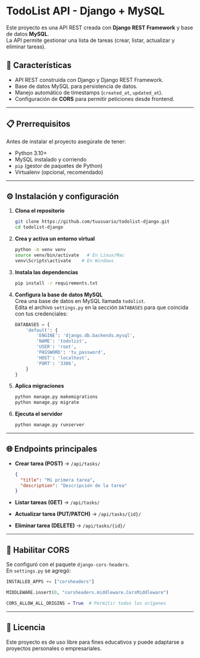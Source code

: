 # TodoList API - Django + MySQL

Este proyecto es una API REST creada con **Django REST Framework** y base de datos **MySQL**.  
La API permite gestionar una lista de tareas (crear, listar, actualizar y eliminar tareas).

## 🚀 Características
- API REST construida con Django y Django REST Framework.
- Base de datos MySQL para persistencia de datos.
- Manejo automático de timestamps (`created_at`, `updated_at`).
- Configuración de **CORS** para permitir peticiones desde frontend.

---

## 📋 Prerrequisitos
Antes de instalar el proyecto asegúrate de tener:
- Python 3.10+
- MySQL instalado y corriendo
- `pip` (gestor de paquetes de Python)
- Virtualenv (opcional, recomendado)

---

## ⚙️ Instalación y configuración

1. **Clona el repositorio**  
   ```bash
   git clone https://github.com/tuusuario/todolist-django.git
   cd todolist-django
   ```

2. **Crea y activa un entorno virtual**  
   ```bash
   python -m venv venv
   source venv/bin/activate   # En Linux/Mac
   venv\Scripts\activate    # En Windows
   ```

3. **Instala las dependencias**  
   ```bash
   pip install -r requirements.txt
   ```

4. **Configura la base de datos MySQL**  
   Crea una base de datos en MySQL llamada `todolist`.  
   Edita el archivo `settings.py` en la sección `DATABASES` para que coincida con tus credenciales:
   ```python
   DATABASES = {
       'default': {
           'ENGINE': 'django.db.backends.mysql',
           'NAME': 'todolist',
           'USER': 'root',
           'PASSWORD': 'tu_password',
           'HOST': 'localhost',
           'PORT': '3306',
       }
   }
   ```

5. **Aplica migraciones**  
   ```bash
   python manage.py makemigrations
   python manage.py migrate
   ```

6. **Ejecuta el servidor**  
   ```bash
   python manage.py runserver
   ```

---

## 🌐 Endpoints principales

- **Crear tarea (POST)** → `/api/tasks/`
  ```json
  {
    "title": "Mi primera tarea",
    "description": "Descripción de la tarea"
  }
  ```

- **Listar tareas (GET)** → `/api/tasks/`
- **Actualizar tarea (PUT/PATCH)** → `/api/tasks/{id}/`
- **Eliminar tarea (DELETE)** → `/api/tasks/{id}/`

---

## 🔧 Habilitar CORS
Se configuró con el paquete `django-cors-headers`.  
En `settings.py` se agregó:
```python
INSTALLED_APPS += ["corsheaders"]

MIDDLEWARE.insert(0, "corsheaders.middleware.CorsMiddleware")

CORS_ALLOW_ALL_ORIGINS = True  # Permitir todos los orígenes
```

---

## 📄 Licencia
Este proyecto es de uso libre para fines educativos y puede adaptarse a proyectos personales o empresariales.
